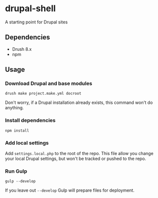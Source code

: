 # drupal-shell
A starting point for Drupal sites

## Dependencies
- Drush 8.x
- npm

## Usage
### Download Drupal and base modules
```
drush make project.make.yml docroot
```
Don't worry, if a Drupal installation already exists, this command won't do anything.

### Install dependencies
```
npm install
```

### Add local settings
Add `settings.local.php` to the root of the repo. This file allow you change your local Drupal settings, but won't be tracked or pushed to the repo.

### Run Gulp
```
gulp --develop
```
If you leave out `--develop` Gulp will prepare files for deployment.
